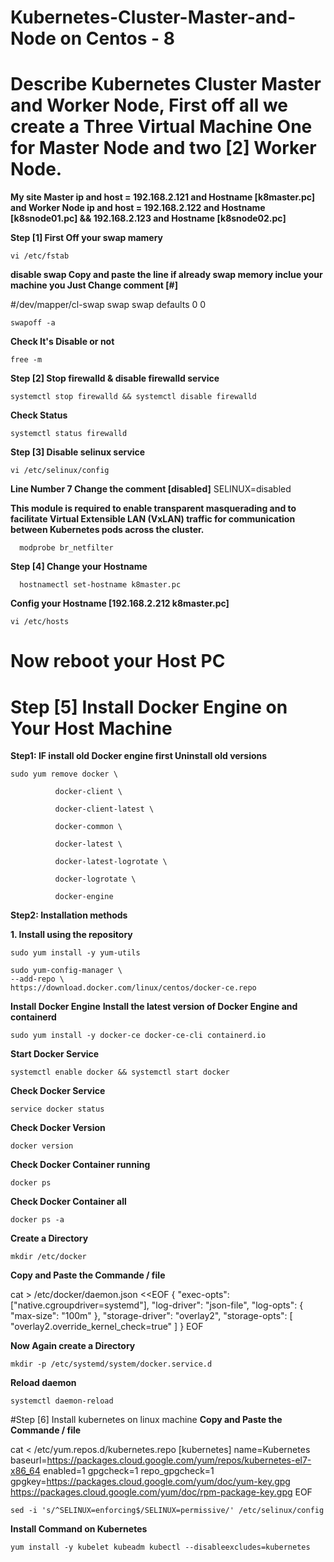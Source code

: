 # Kubernetes-Cluster-Master-and-Node on Centos - 8
# Describe Kubernetes Cluster Master and Worker Node, First off all we create a Three Virtual Machine One for Master Node and two [2] Worker Node.

**My site Master ip and host = 192.168.2.121 and Hostname [k8master.pc]
and Worker Node ip and host = 192.168.2.122 and Hostname [k8snode01.pc] && 192.168.2.123 and Hostname [k8snode02.pc]**

**Step [1] First Off your swap mamery**

    vi /etc/fstab

**disable swap Copy and paste the line if already swap memory inclue your machine you Just Change comment [#]**

#/dev/mapper/cl-swap swap swap defaults 0 0

    swapoff -a
    
**Check It's Disable or not**

    free -m
    
**Step [2] Stop firewalld & disable firewalld service**

    systemctl stop firewalld && systemctl disable firewalld
    
**Check Status**

    systemctl status firewalld
    
**Step [3] Disable selinux service**
    
    vi /etc/selinux/config
    
**Line Number 7 Change the comment [disabled]**
  SELINUX=disabled
  
**This module is required to enable transparent masquerading and to facilitate Virtual Extensible LAN (VxLAN) traffic for communication between Kubernetes pods across the cluster.**
      
      modprobe br_netfilter
      
 **Step [4] Change your Hostname**

      hostnamectl set-hostname k8master.pc
      
**Config your Hostname [192.168.2.212 k8master.pc]**

    vi /etc/hosts

# Now reboot your Host PC


# Step [5] Install Docker Engine on Your Host Machine

 
**Step1: IF install old Docker engine first Uninstall old versions**

    sudo yum remove docker \

              docker-client \
                   
              docker-client-latest \
                   
              docker-common \
                   
              docker-latest \
                   
              docker-latest-logrotate \
                   
              docker-logrotate \
                   
              docker-engine

**Step2: Installation methods**

   **1. Install using the repository**

    sudo yum install -y yum-utils
    
    sudo yum-config-manager \
    --add-repo \
    https://download.docker.com/linux/centos/docker-ce.repo

**Install Docker Engine**
**Install the latest version of Docker Engine and containerd**

    sudo yum install -y docker-ce docker-ce-cli containerd.io

**Start Docker Service**

    systemctl enable docker && systemctl start docker
   
**Check Docker Service**

    service docker status

**Check Docker Version**

    docker version

**Check Docker Container running**

    docker ps  
    
**Check Docker Container all** 
          
    docker ps -a

**Create a Directory**

    mkdir /etc/docker
    
**Copy and Paste the Commande / file**

cat > /etc/docker/daemon.json <<EOF
    {
      "exec-opts": ["native.cgroupdriver=systemd"],
      "log-driver": "json-file",
      "log-opts": {
      "max-size": "100m"
    },
      "storage-driver": "overlay2",
      "storage-opts": [
      "overlay2.override_kernel_check=true"
        ]
       }
EOF


**Now Again create a Directory**

    mkdir -p /etc/systemd/system/docker.service.d

**Reload daemon**

    systemctl daemon-reload

#Step [6] Install kubernetes on linux machine
**Copy and Paste the Commande / file**
                                    
cat <<EOF > /etc/yum.repos.d/kubernetes.repo
	[kubernetes]
	name=Kubernetes
	baseurl=https://packages.cloud.google.com/yum/repos/kubernetes-el7-x86_64
	enabled=1
	gpgcheck=1
	repo_gpgcheck=1
	gpgkey=https://packages.cloud.google.com/yum/doc/yum-key.gpg https://packages.cloud.google.com/yum/doc/rpm-package-key.gpg
EOF

    sed -i 's/^SELINUX=enforcing$/SELINUX=permissive/' /etc/selinux/config
    
**Install Command on Kubernetes**
    
    yum install -y kubelet kubeadm kubectl --disableexcludes=kubernetes
    
    






